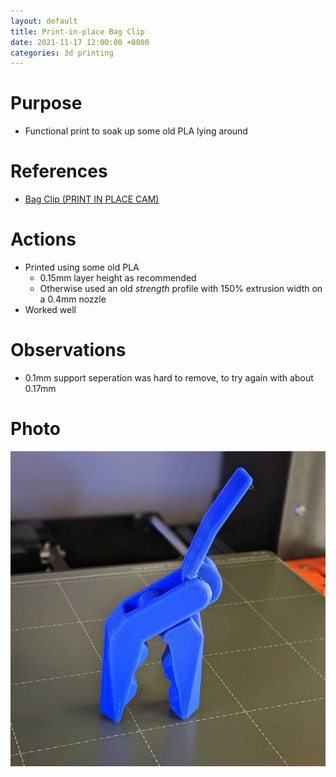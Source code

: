 ```yaml
---
layout: default
title: Print-in-place Bag Clip
date: 2021-11-17 12:00:00 +0800
categories: 3d printing
---
```


# Purpose
- Functional print to soak up some old PLA lying around

# References
- [Bag Clip (PRINT IN PLACE CAM)](https://www.prusaprinters.org/prints/27216-bag-clip-print-in-place-cam)


# Actions
- Printed using some old PLA
  - 0.15mm layer height as recommended
  - Otherwise used an old *strength* profile with 150% extrusion width on a 0.4mm nozzle
- Worked well

# Observations
- 0.1mm support seperation was hard to remove, to try again with about 0.17mm

# Photo
![result](/assets/img/2021-11-17-print-in-place-bag-clip.jpg)